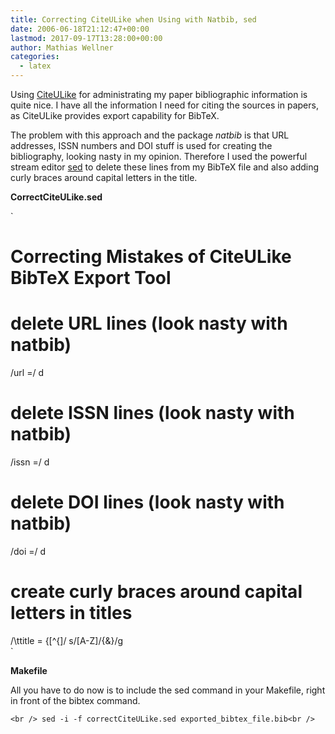 ```yaml
---
title: Correcting CiteULike when Using with Natbib, sed
date: 2006-06-18T21:12:47+00:00
lastmod: 2017-09-17T13:28:00+00:00
author: Mathias Wellner
categories:
  - latex
---
```

Using [CiteULike](http://www.citeulike.org) for administrating my paper bibliographic information is quite nice. I have all the information I need for citing the sources in papers, as CiteULike provides export capability for BibTeX.

The problem with this approach and the package _natbib_ is that URL addresses, ISSN numbers and DOI stuff is used for creating the bibliography, looking nasty in my opinion. Therefore I used the powerful stream editor [sed](https://de.wikipedia.org/wiki/Sed_%28Unix%29) to delete these lines from my BibTeX file and also adding curly braces around capital letters in the title.

**CorrectCiteULike.sed**
  
`<br />
# Correcting Mistakes of CiteULike BibTeX Export Tool<br />
# delete URL lines (look nasty with natbib)<br />
/url =/ d<br />
# delete ISSN lines (look nasty with natbib)<br />
/issn =/ d<br />
# delete DOI lines (look nasty with natbib)<br />
/doi =/ d<br />
# create curly braces around capital letters in titles<br />
/\ttitle = {[^{]/  s/[A-Z]/{&}/g<br />
` 

**Makefile**

All you have to do now is to include the sed command in your Makefile, right in front of the bibtex command.
  
`<br />
sed -i -f correctCiteULike.sed exported_bibtex_file.bib<br />
`